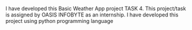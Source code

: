 I have developed this  Basic Weather App project TASK 4. This project/task is assigned by OASIS INFOBYTE as an internship. I have developed this project using python programming language
